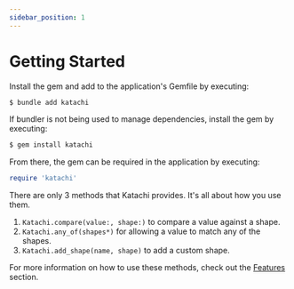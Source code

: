 ```yaml
---
sidebar_position: 1
---
```


# Getting Started

Install the gem and add to the application's Gemfile by executing:

```bash
$ bundle add katachi
```

If bundler is not being used to manage dependencies, install the gem by executing:

```bash
$ gem install katachi
```

From there, the gem can be required in the application by executing:

```ruby
require 'katachi'
```

There are only 3 methods that Katachi provides. It's all about how you use them.

1. `Katachi.compare(value:, shape:)` to compare a value against a shape.
2. `Katachi.any_of(shapes*)` for allowing a value to match any of the shapes.
3. `Katachi.add_shape(name, shape)` to add a custom shape.

For more information on how to use these methods, check out the [Features](/docs/Features) section.
